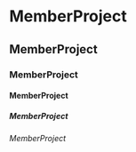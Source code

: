 # MemberProject
## MemberProject
### MemberProject
#### MemberProject
##### MemberProject
###### MemberProject
